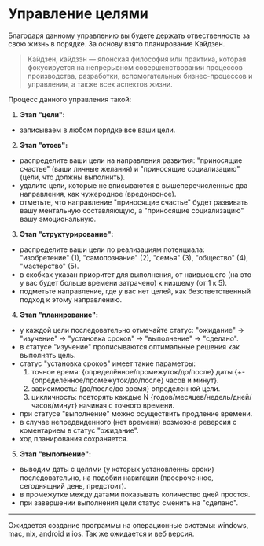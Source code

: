 # Управление целями

Благодаря данному управлению вы будете держать отвественность за свою жизнь в порядке. За основу взято планирование Кайдзен.

> Кайдзен, кайдзэн — японская философия или практика, которая фокусируется на непрерывном совершенствовании процессов производства, разработки, вспомогательных бизнес-процессов и управления, а также всех аспектов жизни.

Процесс данного управления такой:

1. **Этап "цели":**
- записываем в любом порядке все ваши цели.
2. **Этап "отсев":**
- распределите ваши цели на направления развития: "приносящие счастье" (ваши личные желания) и "приносящие социализацию" (цели, что должны выполнить).
- удалите цели, которые не вписываются в вышеперечисленные два направления, как чужеродное (вредоносное).
- отметьте, что направление "приносящие счастье" будет развивать вашу ментальную составляющую, а "приносящие социализацию" вашу эмоциональную.
3. **Этап "структурирование":**
- распределите ваши цели по реализациям потенциала: "изобретение" (1), "самопознание" (2), "семья" (3), "общество" (4), "мастерство" (5).
- в скобках указан приоритет для выполнения, от наивысшего (на это у вас будет больше времени затрачено) к низшему (от 1 к 5).
- подметьте направление, где у вас нет целей, как безответственный подход к этому направлению.
4. **Этап "планирование":**
- у каждой цели последовательно отмечайте статус: "ожидание" → "изучение" → "установка сроков" → "выполнение" → "сделано".
- в статусе "изучение" прописываются оптимальные решения как выполнять цель.
- статус "установка сроков" имеет такие параметры: 
     1) точное время: {определённое/промежуток/до/после} даты {+- {определённое/промежуток/до/после} часов и минут}.
     3) зависимость: {до/после/во время} определенной цели.
     2) цикличность: повторять каждые N {годов/месяцев/недель/дней/часов/минут} начиная с точного времени.
- при статусе "выполнение" можно осуществить продление времени.
- в случае непредвиденного (нет времени) возможна реверсия с коментарием в статус "ожидание".
- ход планирования сохраняется.
5. **Этап "выполнение":**
- выводим даты с целями (у которых установленны сроки) последовательно, на подобии навигации (просроченное, сегоднящний день, предстоит).
- в промежутке между датами показывать количество дней простоя.
- при завершении выполнения цели статус сменить на "сделано".

<hr>

Ожидается создание программы на операционные системы: windows, mac, nix, android и ios. Так же ожидается и веб версия.

